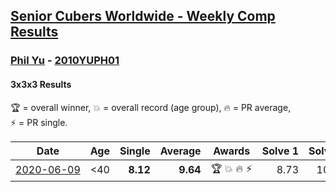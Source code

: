 <style>table {white-space: nowrap;}</style>

## [Senior Cubers Worldwide - Weekly Comp Results](/scw-comp/results/)
### [Phil Yu](README.md) - [2010YUPH01](https://www.worldcubeassociation.org/persons/2010YUPH01?event=333)
#### 3x3x3 Results

<span style="white-space: nowrap;">🏆 = overall winner</span>, <span style="white-space: nowrap;">💥 = overall record (age group)</span>, <span style="white-space: nowrap;">🔥 = PR average</span>, <span style="white-space: nowrap;">⚡ = PR single</span>.

| Date | Age | Single | Average | Awards | Solve 1 | Solve 2 | Solve 3 | Solve 4 | Solve 5 | Video |
| :--: | :--: | --: | --: | :--: | --: | --: | --: | --: | --: | :-- |
| [2020-06-09](../../results/2020-06-09/333.md) | <40 | **8.12** | **9.64** | 🏆 💥 🔥 ⚡ | 8.73 | 10.73 | 9.45 | 15.53 | **8.12** | [Link](https://www.facebook.com/events/903549840109576/permalink/904460240018536) |


<!-- Global site tag (gtag.js) - Google Analytics -->
<script async src="https://www.googletagmanager.com/gtag/js?id=UA-86348435-3"></script>
<script>window.dataLayer = window.dataLayer || []; function gtag() {dataLayer.push(arguments);} gtag('js', new Date()); gtag('config', 'UA-86348435-3');</script>
